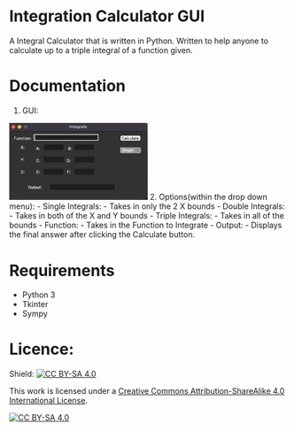 # Integration Calculator GUI
A Integral Calculator that is written in Python. Written to help anyone to calculate up to a triple integral of a function given. 

# Documentation
1. GUI:
<img src="/assets/image/Image_of_GUI.png" width="250">
2. Options(within the drop down menu):
- Single Integrals:
  - Takes in only the 2 X bounds
- Double Integrals:
  - Takes in both of the X and Y bounds
- Triple Integrals:
  - Takes in all of the bounds
- Function:
  - Takes in the Function to Integrate
- Output:
  - Displays the final answer after clicking the Calculate button.



# Requirements
- Python 3
- Tkinter
- Sympy



# Licence:
Shield: [![CC BY-SA 4.0][cc-by-sa-shield]][cc-by-sa]

This work is licensed under a
[Creative Commons Attribution-ShareAlike 4.0 International License][cc-by-sa].

[![CC BY-SA 4.0][cc-by-sa-image]][cc-by-sa]

[cc-by-sa]: http://creativecommons.org/licenses/by-sa/4.0/
[cc-by-sa-image]: https://licensebuttons.net/l/by-sa/4.0/88x31.png
[cc-by-sa-shield]: https://img.shields.io/badge/License-CC%20BY--SA%204.0-lightgrey.svg
